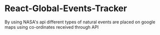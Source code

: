 # React-Global-Events-Tracker

By using NASA's api different types of natural events are placed on google maps using co-ordinates received through API
